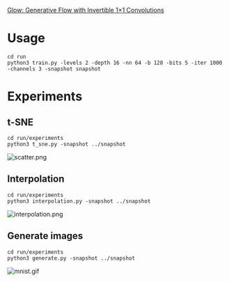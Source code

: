 [Glow: Generative Flow with Invertible 1×1 Convolutions](https://arxiv.org/abs/1807.03039)

# Usage

```
cd run
python3 train.py -levels 2 -depth 16 -nn 64 -b 128 -bits 5 -iter 1000 -channels 3 -snapshot snapshot
```

# Experiments

## t-SNE

```
cd run/experiments
python3 t_sne.py -snapshot ../snapshot
```

![scatter.png](https://qiita-image-store.s3.amazonaws.com/0/109322/0cbf77ad-5b71-adfe-a940-eaa24a81890f.png)

## Interpolation

```
cd run/experiments
python3 interpolation.py -snapshot ../snapshot
```

![interpolation.png](https://qiita-image-store.s3.amazonaws.com/0/109322/f4dd093c-c8c5-9759-ffbd-26e83286a76b.png)

## Generate images

```
cd run/experiments
python3 generate.py -snapshot ../snapshot
```

![mnist.gif](https://qiita-image-store.s3.amazonaws.com/0/109322/2294b41b-1f69-e88e-d80f-08e4fbbedf8d.gif)
